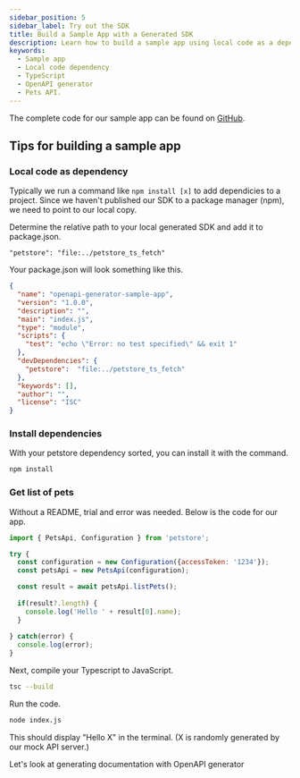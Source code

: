 ```yaml
---
sidebar_position: 5
sidebar_label: Try out the SDK
title: Build a Sample App with a Generated SDK
description: Learn how to build a sample app using local code as a dependency and tips for adding a local dependency to your project. Discover how to get a list of pets and generate documentation with OpenAPI generator. 
keywords:
  - Sample app
  - Local code dependency
  - TypeScript
  - OpenAPI generator
  - Pets API.
---
```


The complete code for our sample app can be found on [GitHub](https://github.com/apimatic/petstore/blob/main/typescript/openapi-generator/).

## Tips for building a sample app

### Local code as dependency
Typically we run a command like `npm install [x]` to add dependicies to a project. Since we haven't published our SDK to a package manager (npm), we need to point to our local copy. 

Determine the relative path to your local generated SDK and add it to package.json.

```
"petstore": "file:../petstore_ts_fetch"
```

Your package.json will look something like this.

``` json
{
  "name": "openapi-generator-sample-app",
  "version": "1.0.0",
  "description": "",
  "main": "index.js",
  "type": "module",
  "scripts": {
    "test": "echo \"Error: no test specified\" && exit 1"
  },
  "devDependencies": {
    "petstore":  "file:../petstore_ts_fetch"
  },
  "keywords": [],
  "author": "",
  "license": "ISC"
}

```

### Install dependencies

With your petstore dependency sorted, you can install it with the command.

``` bash
npm install
```

### Get list of pets

Without a README,  trial and error was needed. Below is the code for our app.

``` javascript
import { PetsApi, Configuration } from 'petstore';

try {
  const configuration = new Configuration({accessToken: '1234'});
  const petsApi = new PetsApi(configuration);

  const result = await petsApi.listPets();
  
  if(result?.length) {
    console.log('Hello ' + result[0].name);
  }
  
} catch(error) {
  console.log(error);
}
```

Next, compile your Typescript to JavaScript.

``` bash
tsc --build
```

Run the code.

``` bash
node index.js
```

This should display "Hello X" in the terminal. (X is randomly generated by our mock API server.)

Let's look at generating documentation with OpenAPI generator